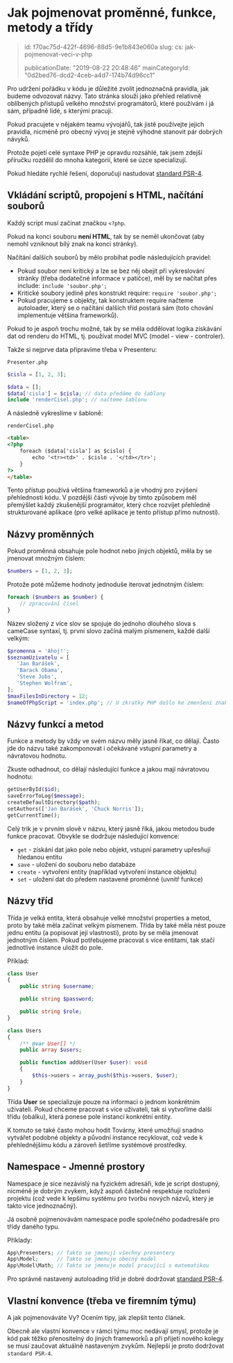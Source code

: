 Jak pojmenovat proměnné, funkce, metody a třídy
===============================================

> id: f70ac75d-422f-4696-88d5-9e1b843e060a
> slug:
> 	cs: jak-pojmenovat-veci-v-php
> 
> publicationDate: "2019-08-22 20:48:46"
> mainCategoryId: "0d2bed76-dcd2-4ceb-a4d7-174b74d96cc1"

Pro udržení pořádku v kódu je důležité zvolit jednoznačná pravidla, jak budeme odvozovat názvy. Tato stránka slouží jako přehled relativně oblíbených přístupů velkého množství programátorů, které používám i já sám, případně lidé, s kterými pracuji.

Pokud pracujete v nějakém teamu vývojářů, tak jistě používejte jejich pravidla, nicméně pro obecný vývoj je stejně výhodné stanovit pár dobrých návyků.

Protože pojetí celé syntaxe PHP je opravdu rozsáhlé, tak jsem zdejší příručku rozdělil do mnoha kategorií, které se úzce specializují.

Pokud hledáte rychlé řešení, doporučuji nastudovat <a href="https://www.php-fig.org/psr/psr-4/">standard PSR-4</a>.

Vkládání scriptů, propojení s HTML, načítání souborů
---------------------------------------------------

Každý script musí začínat značkou `<?php`.

Pokud na konci souboru **není HTML**, tak by se neměl ukončovat (aby nemohl vzniknout bílý znak na konci stránky).

Načítání dalších souborů by mělo probíhat podle následujících pravidel:

- Pokud soubor není kritický a lze se bez něj obejít při vykreslování stránky (třeba dodatečné informace v patičce), měl by se načítat přes include: `include 'soubor.php';`
- Kritické soubory jedině přes konstrukt require: `require 'soubor.php';`
- Pokud pracujeme s objekty, tak konstruktem require načteme autoloader, který se o načítání dalších tříd postará sám (toto chování implementuje většina frameworků).


Pokud to je aspoň trochu možné, tak by se měla oddělovat logika získávání dat od renderu do HTML, tj. používat model MVC (model - view - controler).

Takže si nejprve data připravíme třeba v Presenteru:

`Presenter.php`
```php
$cisla = [1, 2, 3];

$data = [];
$data['cisla'] = $cisla; // data předáme do šablony
include 'renderCisel.php'; // načteme šablonu
```


A následně vykreslíme v šabloně:

`renderCisel.php`
```html
<table>
<?php
    foreach ($data['cisla'] as $cislo) {
        echo '<tr><td>' . $cislo . '</td></tr>';
    }
?>
</table>
```


Tento přístup používá většina frameworků a je vhodný pro zvýšení přehlednosti kódu. V pozdější části vývoje by tímto způsobem měl přemýšlet každý zkušenější programátor, který chce rozvíjet přehledně strukturované aplikace (pro velké aplikace je tento přístup přímo nutností).

Názvy proměnných
----------------

Pokud proměnná obsahuje pole hodnot nebo jiných objektů, měla by se jmenovat množným číslem:

```php
$numbers = [1, 2, 3];
```


Protože poté můžeme hodnoty jednoduše iterovat jednotným číslem:

```php
foreach ($numbers as $number) {
    // zpracování čísel
}
```


Název složený z více slov se spojuje do jednoho dlouhého slova s cameCase syntaxí, tj. první slovo začíná malým písmenem, každé další velkým:

```php
$promenna = 'Ahoj!';
$seznamUzivatelu = [
   'Jan Barášek',
   'Barack Obama',
   'Steve Jobs',
   'Stephen Wolfram',
];
$maxFilesInDirectory = 12;
$nameOfPhpScript = 'index.php'; // U zkratky PHP došlo ke zmenšení znaků
```


Názvy funkcí a metod
--------------------

Funkce a metody by vždy ve svém názvu měly jasně říkat, co dělají. Často jde do názvu také zakomponovat i očekávané vstupní parametry a návratovou hodnotu.

Zkuste odhadnout, co dělají následující funkce a jakou mají návratovou hodnotu:

```php
getUserById($id);
saveErrorToLog($message);
createDefaultDirectory($path);
setAuthors(['Jan Barášek', 'Chuck Norris']);
getCurrentTime();
```

Celý trik je v prvním slově v názvu, který jasně říká, jakou metodou bude funkce pracovat. Obvykle se dodržuje následující konvence:

- `get` - získání dat jako pole nebo objekt, vstupní parametry upřesňují hledanou entitu
- `save` - uložení do souboru nebo databáze
- `create` - vytvoření entity (například vytvoření instance objektu)
- `set` - uložení dat do předem nastavené proměnné (uvnitř funkce)

Názvy tříd
----------

Třída je velká entita, která obsahuje velké množství properties a metod, proto by také měla začínat velkým písmenem. Třída by také měla nést pouze jednu entitu (a popisovat její vlastnosti), proto by se měla jmenovat jednotným číslem. Pokud potřebujeme pracovat s více entitami, tak stačí jednotlivé instance uložit do pole.

Příklad:

```php
class User
{
    public string $username;

    public string $password;

    public string $role;
}

class Users
{
    /** @var User[] */
    public array $users;

    public function addUser(User $user): void
    {
        $this->users = array_push($this->users, $user);
    }
}
```

Třída **User** se specializuje pouze na informaci o jednom konkrétním uživateli. Pokud chceme pracovat s více uživateli, tak si vytvoříme další třídu (obálku), která ponese pole instancí konkrétní entity.

K tomuto se také často mohou hodit Továrny, které umožňují snadno vytvářet podobné objekty a původní instance recyklovat, což vede k přehlednějšímu kódu a zároveň šetříme systémové prostředky.

Namespace - Jmenné prostory
---------------------------

Namespace je sice nezávislý na fyzickém adresáři, kde je script dostupný, nicméně je dobrým zvykem, když aspoň částečně respektuje rozložení projektu (což vede k lepšímu systému pro tvorbu nových názvů, který je takto více jednoznačný).

Já osobně pojmenovávám namespace podle společného podadresáře pro třídy daného typu.

Příklady:

```php
App\Presenters; // Takto se jmenují všechny presentery
App\Model;      // Takto se jmenuje obecný model
App\Model\Math; // Takto se jmenuje model pracující s matematikou
```

Pro správně nastavený autoloading tříd je dobré dodržovat <a href="http://jakpsatphp.cz/PSR4/">standard PSR-4</a>.

Vlastní konvence (třeba ve firemním týmu)
-----------------------------------------

A jak pojmenováváte Vy? Ocením tipy, jak zlepšit tento článek.

Obecně ale vlastní konvence v rámci týmu moc nedávají smysl, protože je kód pak těžko přenositelný do jiných frameworků a při přijetí nového kolegy se musí zaučovat aktuálně nastaveným zvykům. Nejlepší je proto dodržovat `standard PSR-4`.
